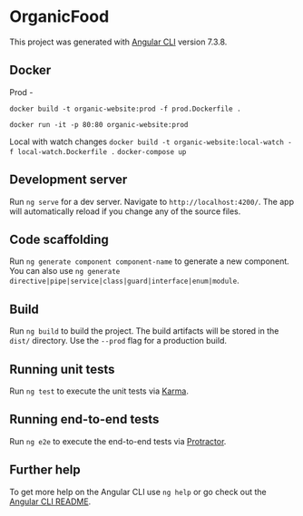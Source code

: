 # OrganicFood

This project was generated with [Angular CLI](https://github.com/angular/angular-cli) version 7.3.8.

## Docker
Prod -
```
docker build -t organic-website:prod -f prod.Dockerfile .
```
```
docker run -it -p 80:80 organic-website:prod
```

Local with watch changes
```docker build -t organic-website:local-watch -f local-watch.Dockerfile .```
```docker-compose up```
## Development server

Run `ng serve` for a dev server. Navigate to `http://localhost:4200/`. The app will automatically reload if you change any of the source files.

## Code scaffolding

Run `ng generate component component-name` to generate a new component. You can also use `ng generate directive|pipe|service|class|guard|interface|enum|module`.

## Build

Run `ng build` to build the project. The build artifacts will be stored in the `dist/` directory. Use the `--prod` flag for a production build.

## Running unit tests

Run `ng test` to execute the unit tests via [Karma](https://karma-runner.github.io).

## Running end-to-end tests

Run `ng e2e` to execute the end-to-end tests via [Protractor](http://www.protractortest.org/).

## Further help

To get more help on the Angular CLI use `ng help` or go check out the [Angular CLI README](https://github.com/angular/angular-cli/blob/master/README.md).
